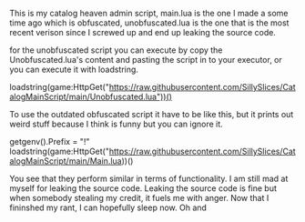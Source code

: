 This is my catalog heaven admin script, main.lua is the one I made a some time ago which is obfuscated, unobfuscated.lua is the one that is the most recent verison since I screwed up and end up leaking the source code.


for the unobfuscated script you can execute by copy the Unobfuscated.lua's content and pasting the script in to your executor, or you can execute it with loadstring.

loadstring(game:HttpGet("https://raw.githubusercontent.com/SillySlices/CatalogMainScript/main/Unobfuscated.lua"))()



To use the outdated obfuscated script it have to be like this, but it prints out weird stuff because I think is funny but you can ignore it.

getgenv().Prefix = "!"
loadstring(game:HttpGet("https://raw.githubusercontent.com/SillySlices/CatalogMainScript/main/Main.lua))()

You see that they perform similar in terms of functionality. I am still mad at myself for leaking the source code. Leaking the source code is fine but when somebody stealing my credit, it fuels me with anger. Now that I fininshed my rant, I can hopefully sleep now. Oh and 
